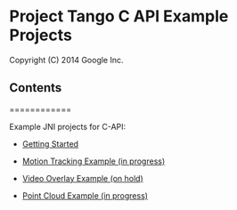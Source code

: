 Project Tango C API Example Projects
===========================================
Copyright (C) 2014 Google Inc.

<h2>Contents</h2>
============

Example JNI projects for C-API:

* [Getting Started](https://github.com/ProjectTango/C-APIExample/wiki/Getting-Started:-Hello-Tango-JNI)

* [Motion Tracking Example (in progress)](https://github.com/ProjectTango/C-APIExample/wiki/Creating-a-Motion-Tracking-Application)

* [Video Overlay Example (on hold)](https://github.com/ProjectTango/C-APIExample/wiki/Video-Overlay:-Getting-color-frame-from-Tango-Service)

* [Point Cloud Example (in progress)](https://github.com/ProjectTango/C-APIExample/wiki/Depth:-Point-Cloud-Viewer)
